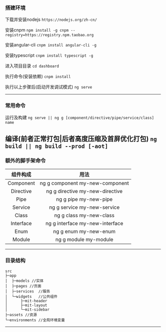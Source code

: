 


### 搭建环境

下载并安装nodejs
`https://nodejs.org/zh-cn/`

安装cnpm
`npm install -g cnpm --registry=https://registry.npm.taobao.org`

安装angular-cli
`cnpm install angular-cli -g`

安装typescript
`cnpm install typescript -g`

进入项目目录
`cd dashboard`

执行命令(安装依赖)
`cnpm install`

执行以上步骤后(启动开发调试模式)
`ng serve`

-------

### 常用命令

运行及构建
`ng serve || ng g [component/directive/pipe/service/class] name`   

编译(前者正常打包|后者高度压缩及首屏优化打包)
`ng build || ng build --prod [-aot]`
------

### 额外的脚手架命令

|组件构成 | 用法|
|:--:|:--:|
|Component|ng g component my-new-component|
|Directive|ng g directive my-new-directive|
|Pipe|ng g pipe my-new-pipe|
|Service|ng g service my-new-service|
|Class|ng g class my-new-class|
|Interface|ng g interface my-new-interface|
|Enum|ng g enum my-new-enum|
|Module|ng g module my-module|
	
------------	
	


### 目录结构
```Dashboard
src
├─app
│  ├─models //实体
│  ├─pages //页面
│  ├─services  //服务
│  └─widgets   //公共组件
│      ├─mit-header
│      ├─mit-layout
│      └─mit-sidebar
├─assets //资源
└─environments //全局环境变量
```
------------	
	